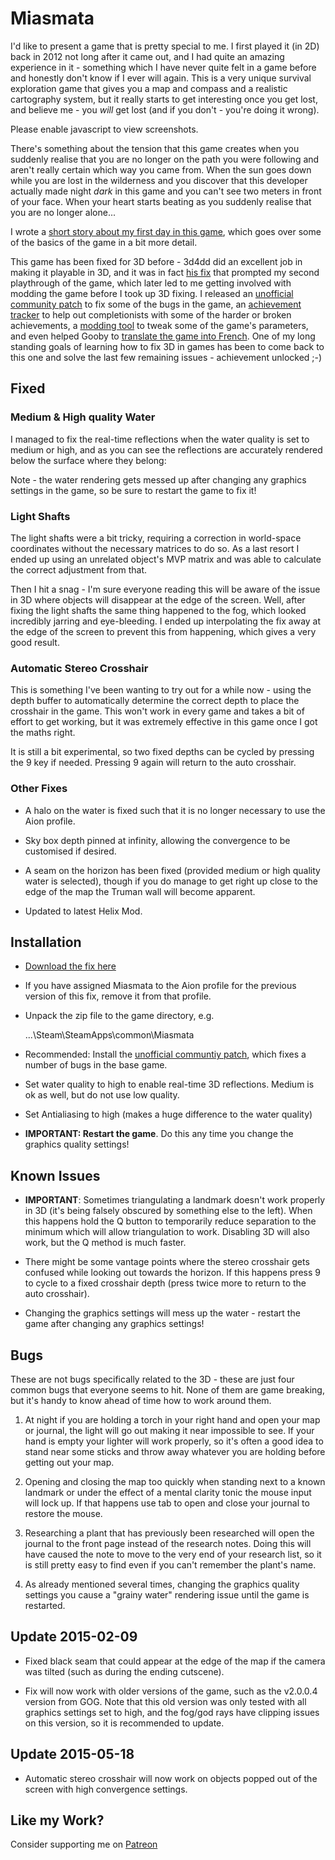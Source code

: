 Miasmata
========

I'd like to present a game that is pretty special to me. I first played it (in
2D) back in 2012 not long after it came out, and I had quite an amazing
experience in it - something which I have never quite felt in a game before and
honestly don't know if I ever will again. This is a very unique survival
exploration game that gives you a map and compass and a realistic cartography
system, but it really starts to get interesting once you get lost, and believe
me - you *will* get lost (and if you don't - you're doing it wrong).

<script src="https://s3.amazonaws.com/DarkStarSword/3dvisionlive.js"></script>
<noscript><p>Please enable javascript to view screenshots.</p></noscript>
<script>
embed_3dvisionlive('54d627fee7e564f3040000fb');
embed_3dvisionlive('54d62d17e7e564543200017c');
</script>


There's something about the tension that this game creates when you suddenly
realise that you are no longer on the path you were following and aren't really
certain which way you came from. When the sun goes down while you are lost in
the wilderness and you discover that this developer actually made night *dark*
in this game and you can't see two meters in front of your face. When your
heart starts beating as you suddenly realise that you are no longer alone...

<script>
new_screenshot_block();
embed_3dvisionlive('54d62142e7e5648f2e000175');
</script>

I wrote a [short story about my first day in this game][1], which goes over
some of the basics of the game in a bit more detail.

[1]: http://steamcommunity.com/app/223510/discussions/0/540741131417338368/#c540741131521570753

This game has been fixed for 3D before - 3d4dd did an excellent job in making
it playable in 3D, and it was in fact [his fix][2] that prompted my second
playthrough of the game, which later led to me getting involved with modding
the game before I took up 3D fixing. I released an [unofficial community
patch][3] to fix some of the bugs in the game, an [achievement tracker][4] to
help out completionists with some of the harder or broken achievements, a
[modding tool][5] to tweak some of the game's parameters, and even helped Gooby
to [translate the game into French][6]. One of my long standing goals of
learning how to fix 3D in games has been to come back to this one and solve the
last few remaining issues - achievement unlocked ;-)

[2]: http://helixmod.blogspot.com.au/2012/12/miasmata.html
[3]: http://steamcommunity.com/app/223510/discussions/0/648812916771880184/
[4]: http://steamcommunity.com/app/223510/discussions/0/648813728501354813/
[5]: http://steamcommunity.com/app/223510/discussions/0/630800445647188169/
[6]: http://steamcommunity.com/app/223510/discussions/0/540741859566627042/

<script>
new_screenshot_block();
embed_3dvisionlive('54d64f41e7e564f22e000191');
embed_3dvisionlive('54d64fc0e7e5646d0d0001ad');
</script>

Fixed
-----

### Medium & High quality Water ###

I managed to fix the real-time reflections when the water quality is set to
medium or high, and as you can see the reflections are accurately rendered
below the surface where they belong:

<script>
new_screenshot_block();
embed_3dvisionlive('54d62b4ae7e5646803000108');
embed_3dvisionlive('54d62543e7e5643530000170');
</script>

Note - the water rendering gets messed up after changing any graphics settings
in the game, so be sure to restart the game to fix it!

### Light Shafts ###

The light shafts were a bit tricky, requiring a correction in world-space
coordinates without the necessary matrices to do so. As a last resort I ended
up using an unrelated object's MVP matrix and was able to calculate the correct
adjustment from that.

Then I hit a snag - I'm sure everyone reading this will be aware of the issue
in 3D where objects will disappear at the edge of the screen. Well, after
fixing the light shafts the same thing happened to the fog, which looked
incredibly jarring and eye-bleeding. I ended up interpolating the fix away at
the edge of the screen to prevent this from happening, which gives a very good
result.

<script>
new_screenshot_block();
embed_3dvisionlive('54d6284ae7e564b0060000f2');
embed_3dvisionlive('54d653abe7e564ee090001b9');
</script>

### Automatic Stereo Crosshair ###

This is something I've been wanting to try out for a while now - using the
depth buffer to automatically determine the correct depth to place the
crosshair in the game. This won't work in every game and takes a bit of effort
to get working, but it was extremely effective in this game once I got the
maths right.

<script>
new_screenshot_block();
embed_3dvisionlive('54d64e49e7e564ee090001b6');
embed_3dvisionlive('54d64e8be7e5645432000193');
</script>

It is still a bit experimental, so two fixed depths can be cycled by pressing
the 9 key if needed. Pressing 9 again will return to the auto crosshair.

### Other Fixes ###

- A halo on the water is fixed such that it is no longer necessary to use the
  Aion profile.

- Sky box depth pinned at infinity, allowing the convergence to be customised
  if desired.

- A seam on the horizon has been fixed (provided medium or high quality water
  is selected), though if you do manage to get right up close to the edge of
  the map the Truman wall will become apparent.

- Updated to latest Helix Mod.


Installation
------------

- [Download the fix here][7]

[7]: https://s3.amazonaws.com/DarkStarSword/3Dfix-Miasmata-2015-05-18.zip

- If you have assigned Miasmata to the Aion profile for the previous version of
  this fix, remove it from that profile.

- Unpack the zip file to the game directory, e.g.

    ...\Steam\SteamApps\common\Miasmata

- Recommended: Install the [unofficial communtiy patch][8], which fixes a
  number of bugs in the base game.

[8]: http://steamcommunity.com/app/223510/discussions/0/648812916771880184/

- Set water quality to high to enable real-time 3D reflections. Medium is ok as
  well, but do not use low quality.

- Set Antialiasing to high (makes a huge difference to the water quality)

- **IMPORTANT: Restart the game**. Do this any time you change the graphics
  quality settings!


Known Issues
------------

- **IMPORTANT**: Sometimes triangulating a landmark doesn't work properly in 3D
  (it's being falsely obscured by something else to the left). When this
  happens hold the Q button to temporarily reduce separation to the minimum
  which will allow triangulation to work. Disabling 3D will also work, but the
  Q method is much faster.

- There might be some vantage points where the stereo crosshair gets confused
  while looking out towards the horizon. If this happens press 9 to cycle to a
  fixed crosshair depth (press twice more to return to the auto crosshair).

- Changing the graphics settings will mess up the water - restart the game
  after changing any graphics settings!


Bugs
----

<script>
new_screenshot_block();
embed_3dvisionlive('54d62c87e7e5648106000102');
</script>

These are not bugs specifically related to the 3D - these are just four common
bugs that everyone seems to hit. None of them are game breaking, but it's handy
to know ahead of time how to work around them.

1. At night if you are holding a torch in your right hand and open your map or
   journal, the light will go out making it near impossible to see. If your
   hand is empty your lighter will work properly, so it's often a good idea to
   stand near some sticks and throw away whatever you are holding before
   getting out your map.

2. Opening and closing the map too quickly when standing next to a known
   landmark or under the effect of a mental clarity tonic the mouse input will
   lock up. If that happens use tab to open and close your journal to restore
   the mouse.

3. Researching a plant that has previously been researched will open the
   journal to the front page instead of the research notes. Doing this will
   have caused the note to move to the very end of your research list, so it is
   still pretty easy to find even if you can't remember the plant's name.

4. As already mentioned several times, changing the graphics quality settings
   you cause a "grainy water" rendering issue until the game is restarted.

Update 2015-02-09
-----------------

- Fixed black seam that could appear at the edge of the map if the camera was
  tilted (such as during the ending cutscene).

- Fix will now work with older versions of the game, such as the v2.0.0.4
  version from GOG. Note that this old version was only tested with all
  graphics settings set to high, and the fog/god rays have clipping issues on
  this version, so it is recommended to update.

Update 2015-05-18
-----------------

- Automatic stereo crosshair will now work on objects popped out of the screen
  with high convergence settings.

Like my Work?
-------------
Consider supporting me on [Patreon](https://www.patreon.com/DarkStarSword)
